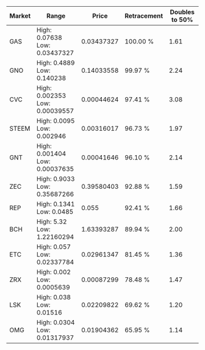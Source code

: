 | Market | Range | Price| Retracement | Doubles to 50% |
| --- | --- | --- | --- | --- |
| GAS | High: 0.07638<br />Low: 0.03437327 | 0.03437327 | 100.00 % | 1.61 |
| GNO | High: 0.4889<br />Low: 0.140238 | 0.14033558 | 99.97 % | 2.24 |
| CVC | High: 0.002353<br />Low: 0.00039557 | 0.00044624 | 97.41 % | 3.08 |
| STEEM | High: 0.0095<br />Low: 0.002946 | 0.00316017 | 96.73 % | 1.97 |
| GNT | High: 0.001404<br />Low: 0.00037635 | 0.00041646 | 96.10 % | 2.14 |
| ZEC | High: 0.9033<br />Low: 0.35687266 | 0.39580403 | 92.88 % | 1.59 |
| REP | High: 0.1341<br />Low: 0.0485 | 0.055 | 92.41 % | 1.66 |
| BCH | High: 5.32<br />Low: 1.22160294 | 1.63393287 | 89.94 % | 2.00 |
| ETC | High: 0.057<br />Low: 0.02337784 | 0.02961347 | 81.45 % | 1.36 |
| ZRX | High: 0.002<br />Low: 0.0005639 | 0.00087299 | 78.48 % | 1.47 |
| LSK | High: 0.038<br />Low: 0.01516 | 0.02209822 | 69.62 % | 1.20 |
| OMG | High: 0.0304<br />Low: 0.01317937 | 0.01904362 | 65.95 % | 1.14 |
